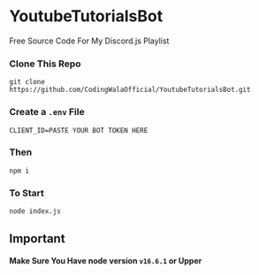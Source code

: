 # YoutubeTutorialsBot

Free Source Code For My Discord.js Playlist

### Clone This Repo

```st
git clone https://github.com/CodingWalaOfficial/YoutubeTutorialsBot.git
```

### Create a `.env` File

```st
CLIENT_ID=PASTE YOUR BOT TOKEN HERE
```

### Then

```st
npm i
```

### To Start

```st
node index.js
```

## Important

#### Make Sure You Have node version `v16.6.1` or Upper
